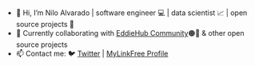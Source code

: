 - 👋 Hi, I’m Nilo Alvarado | software engineer 💻 | data scientist 📈 | open source projects 🐙
- 💞️ Currently collaborating with [EddieHub Community](https://github.com/EddieHubCommunity)🟠🐰 & other open source projects
- 📫 Contact me: 🐦 [Twitter](https://twitter.com/nilofalvarado) | [MyLinkFree Profile](https://linkfree.io/nfa1)

<!---
nfa1/nfa1 is a ✨ special ✨ repository because its `README.md` (this file) appears on your GitHub profile.
You can click the Preview link to take a look at your changes.
--->
